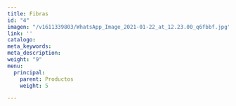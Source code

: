 ```yaml
---
title: Fibras
id: "4"
imagen: "/v1611339803/WhatsApp_Image_2021-01-22_at_12.23.00_q6fbbf.jpg"
link: ''
catalogo: 
meta_keywords: 
meta_description: 
weight: "9"
menu:
  principal:
    parent: Productos
    weight: 5

---
```

